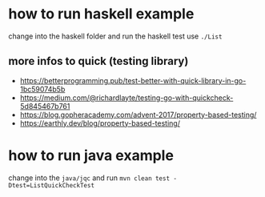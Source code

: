# how to run haskell example
change into the haskell folder and run the haskell test use `./List`
## more infos to quick (testing library)
- https://betterprogramming.pub/test-better-with-quick-library-in-go-1bc59074b5b
- https://medium.com/@richardlayte/testing-go-with-quickcheck-5d845467b761
- https://blog.gopheracademy.com/advent-2017/property-based-testing/
- https://earthly.dev/blog/property-based-testing/

# how to run java example
change into the `java/jqc` and run `mvn clean test -Dtest=ListQuickCheckTest`
